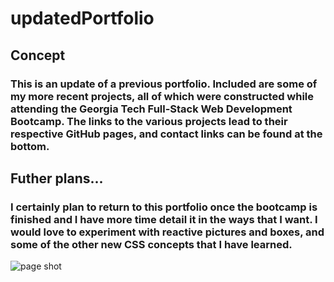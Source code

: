 # updatedPortfolio

## Concept

### This is an update of a previous portfolio.  Included are some of my more recent projects, all of which were constructed while attending the Georgia Tech Full-Stack Web Development Bootcamp.  The links to the various projects lead to their respective GitHub pages, and contact links can be found at the bottom.

## Futher plans...

### I certainly plan to return to this portfolio once the bootcamp is finished and I have more time detail it in the ways that I want.  I would love to experiment with reactive pictures and boxes, and some of the other new CSS concepts that I have learned.


![page shot](updatedPortfolio/assets/images/screenShot.png?raw=true "screenshot")

